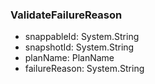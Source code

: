 ### ValidateFailureReason
- snappableId: System.String
- snapshotId: System.String
- planName: PlanName
- failureReason: System.String
